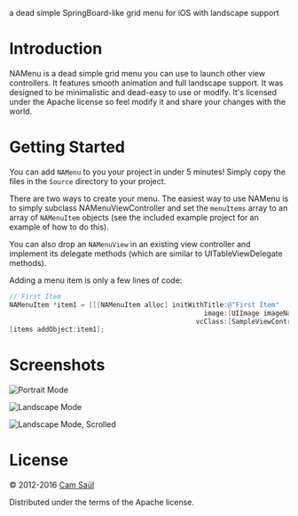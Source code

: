 a dead simple SpringBoard-like grid menu for iOS with landscape support

# Introduction

NAMenu is a dead simple grid menu you can use to launch other view controllers. It features smooth animation
and full landscape support. It was designed to be minimalistic and dead-easy to use or modify.
It's licensed under the Apache license so feel modify it and share your changes with the world.

# Getting Started

You can add `NAMenu` to you your project in under 5 minutes!
Simply copy the files in the `Source` directory to your project.

There are two ways to create your menu. The easiest way to use NAMenu is to simply subclass NAMenuViewController and set the `menuItems` array to
an array of `NAMenuItem` objects (see the included example project for an example of how to do this).

You can also drop an `NAMenuView` in an existing view controller and implement its delegate methods (which are
similar to UITableViewDelegate methods).

Adding a menu item is only a few lines of code:

```objective-c
// First Item
NAMenuItem *item1 = [[[NAMenuItem alloc] initWithTitle:@"First Item"
                                                 image:[UIImage imageNamed:@"icon.png"]
                                               vcClass:[SampleViewController class]] autorelease];
[items addObject:item1];
```

# Screenshots

![Portrait Mode](https://raw.githubusercontent.com/camsaul/NAMenu/master/Screenshots/screenshot1.png)

![Landscape Mode](https://raw.githubusercontent.com/camsaul/NAMenu/master/Screenshots/screenshot2.png)

![Landscape Mode, Scrolled](https://raw.githubusercontent.com/camsaul/NAMenu/master/Screenshots/screenshot3.png)

# License

© 2012-2016 [Cam Saül](http://camsaul.com)

Distributed under the terms of the Apache license.
